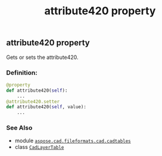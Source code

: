 ﻿---
title: attribute420 property
second_title: Aspose.CAD for Python via .NET API References
description: 
type: docs
weight: 70
url: /python-net/aspose.cad.fileformats.cad.cadtables/cadlayertable/attribute420/
is_root: false
---

## attribute420 property


Gets or sets the attribute420.
### Definition:
```python
@property
def attribute420(self):
    ...
@attribute420.setter
def attribute420(self, value):
    ...
```

### See Also
* module [`aspose.cad.fileformats.cad.cadtables`](../../)
* class [`CadLayerTable`](/cad/python-net/aspose.cad.fileformats.cad.cadtables/cadlayertable)
